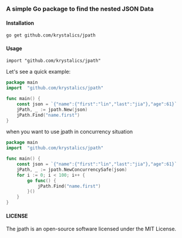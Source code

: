 ### A simple Go package to find the nested JSON Data

#### Installation
```
go get github.com/krystalics/jpath
```

#### Usage
```
import "github.com/krystalics/jpath"
```

Let's see a quick example:

```go
package main
import  "github.com/krystalics/jpath"

func main() {
	const json = `{"name":{"first":"lin","last":"jia"},"age":61}`
	jPath, _ := jpath.New(json)
	jPath.Find("name.first")
}
```

when you want to use jpath in concurrency situation
```go
package main
import  "github.com/krystalics/jpath"

func main() {
	const json = `{"name":{"first":"lin","last":"jia"},"age":61}`
	jPath, _ := jpath.NewConcurrencySafe(json)
	for i := 0; i < 100; i++ {
		go func() {
			jPath.Find("name.first")
		}()
	}
}
```

#### LICENSE
The jpath is an open-source software licensed under the MIT License.